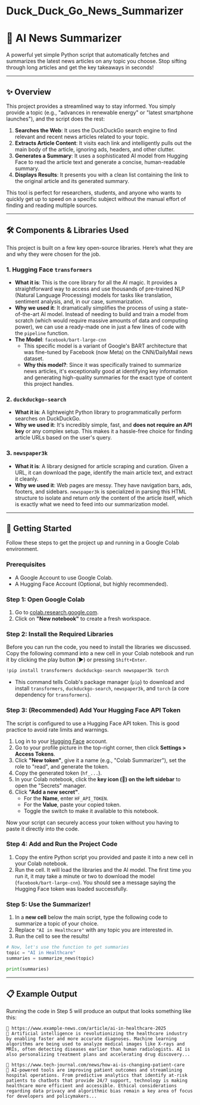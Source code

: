 # Duck_Duck_Go_News_Summarizer


# 🤖 AI News Summarizer

A powerful yet simple Python script that automatically fetches and summarizes the latest news articles on any topic you choose. Stop sifting through long articles and get the key takeaways in seconds\!

-----

## ✨ Overview

This project provides a streamlined way to stay informed. You simply provide a topic (e.g., "advances in renewable energy" or "latest smartphone launches"), and the script does the rest:

1.  **Searches the Web**: It uses the DuckDuckGo search engine to find relevant and recent news articles related to your topic.
2.  **Extracts Article Content**: It visits each link and intelligently pulls out the main body of the article, ignoring ads, headers, and other clutter.
3.  **Generates a Summary**: It uses a sophisticated AI model from Hugging Face to read the article text and generate a concise, human-readable summary.
4.  **Displays Results**: It presents you with a clean list containing the link to the original article and its generated summary.

This tool is perfect for researchers, students, and anyone who wants to quickly get up to speed on a specific subject without the manual effort of finding and reading multiple sources.

-----

## 🛠️ Components & Libraries Used

This project is built on a few key open-source libraries. Here’s what they are and why they were chosen for the job.

### 1\. **Hugging Face `transformers`**

  * **What it is**: This is the core library for all the AI magic. It provides a straightforward way to access and use thousands of pre-trained NLP (Natural Language Processing) models for tasks like translation, sentiment analysis, and, in our case, summarization.
  * **Why we used it**: It dramatically simplifies the process of using a state-of-the-art AI model. Instead of needing to build and train a model from scratch (which would require massive amounts of data and computing power), we can use a ready-made one in just a few lines of code with the `pipeline` function.
  * **The Model**: `facebook/bart-large-cnn`
      * This specific model is a variant of Google's BART architecture that was fine-tuned by Facebook (now Meta) on the CNN/DailyMail news dataset.
      * **Why this model?**: Since it was specifically trained to summarize news articles, it's exceptionally good at identifying key information and generating high-quality summaries for the exact type of content this project handles.

### 2\. **`duckduckgo-search`**

  * **What it is**: A lightweight Python library to programmatically perform searches on DuckDuckGo.
  * **Why we used it**: It's incredibly simple, fast, and **does not require an API key** or any complex setup. This makes it a hassle-free choice for finding article URLs based on the user's query.

### 3\. **`newspaper3k`**

  * **What it is**: A library designed for article scraping and curation. Given a URL, it can download the page, identify the main article text, and extract it cleanly.
  * **Why we used it**: Web pages are messy. They have navigation bars, ads, footers, and sidebars. `newspaper3k` is specialized in parsing this HTML structure to isolate and return *only* the content of the article itself, which is exactly what we need to feed into our summarization model.

-----

## 🚀 Getting Started

Follow these steps to get the project up and running in a Google Colab environment.

### Prerequisites

  * A Google Account to use Google Colab.
  * A Hugging Face Account (Optional, but highly recommended).

### Step 1: Open Google Colab

1.  Go to [colab.research.google.com](https://colab.research.google.com).
2.  Click on **"New notebook"** to create a fresh workspace.

### Step 2: Install the Required Libraries

Before you can run the code, you need to install the libraries we discussed. Copy the following command into a new cell in your Colab notebook and run it by clicking the play button (▶️) or pressing `Shift+Enter`.

```python
!pip install transformers duckduckgo-search newspaper3k torch
```

  * This command tells Colab's package manager (`pip`) to download and install `transformers`, `duckduckgo-search`, `newspaper3k`, and `torch` (a core dependency for `transformers`).

### Step 3: (Recommended) Add Your Hugging Face API Token

The script is configured to use a Hugging Face API token. This is good practice to avoid rate limits and warnings.

1.  Log in to your [Hugging Face](https://huggingface.co/) account.
2.  Go to your profile picture in the top-right corner, then click **Settings \> Access Tokens**.
3.  Click **"New token"**, give it a name (e.g., "Colab Summarizer"), set the role to "read", and generate the token.
4.  Copy the generated token (`hf_...`).
5.  In your Colab notebook, click the **key icon (🔑) on the left sidebar** to open the "Secrets" manager.
6.  Click **"Add a new secret"**.
      * For the **Name**, enter `HF_API_TOKEN`.
      * For the **Value**, paste your copied token.
      * Toggle the switch to make it available to this notebook.

Now your script can securely access your token without you having to paste it directly into the code.

### Step 4: Add and Run the Project Code

1.  Copy the entire Python script you provided and paste it into a new cell in your Colab notebook.
2.  Run the cell. It will load the libraries and the AI model. The first time you run it, it may take a minute or two to download the model (`facebook/bart-large-cnn`). You should see a message saying the Hugging Face token was loaded successfully.

### Step 5: Use the Summarizer\!

1.  In a **new cell** below the main script, type the following code to summarize a topic of your choice.
2.  Replace `"AI in Healthcare"` with any topic you are interested in.
3.  Run the cell to see the results\!

<!-- end list -->

```python
# Now, let's use the function to get summaries
topic = "AI in Healthcare"
summaries = summarize_news(topic)

print(summaries)
```

-----

## 📋 Example Output

Running the code in Step 5 will produce an output that looks something like this:

```
🔗 https://www.example-news.com/article/ai-in-healthcare-2025
📝 Artificial intelligence is revolutionizing the healthcare industry by enabling faster and more accurate diagnoses. Machine learning algorithms are being used to analyze medical images like X-rays and MRIs, often detecting diseases earlier than human radiologists. AI is also personalizing treatment plans and accelerating drug discovery...

🔗 https://www.tech-journal.com/news/how-ai-is-changing-patient-care
📝 AI-powered tools are improving patient outcomes and streamlining hospital operations. From predictive analytics that identify at-risk patients to chatbots that provide 24/7 support, technology is making healthcare more efficient and accessible. Ethical considerations regarding data privacy and algorithmic bias remain a key area of focus for developers and policymakers...
```
